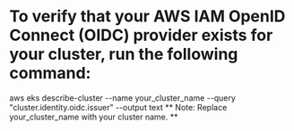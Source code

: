 # To verify that your AWS IAM OpenID Connect (OIDC) provider exists for your cluster, run the following command:
aws eks describe-cluster --name your_cluster_name --query "cluster.identity.oidc.issuer" --output text
** Note: Replace your_cluster_name with your cluster name. **
